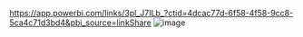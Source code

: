 https://app.powerbi.com/links/3pl_J7ILb_?ctid=4dcac77d-6f58-4f58-9cc8-5ca4c71d3bd4&pbi_source=linkShare
![image](https://github.com/user-attachments/assets/a72897e5-21e3-4740-9342-74bba1361765)
